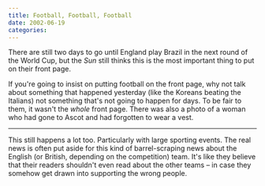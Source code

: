 ```yaml
---
title: Football, Football, Football
date: 2002-06-19
categories:
---
```


There are still two days to go until England play Brazil in the next round of
the World Cup, but the *Sun* still thinks this is the most important
thing to put on their front page.

If you're going to insist on putting football on the front page, why not talk
about something that happened yesterday (like the Koreans beating the Italians)
not something that's not going to happen for days. To be fair to them, it
wasn't the *whole* front page. There was also a photo of a woman who
had gone to Ascot and had forgotten to wear a vest.

***

This still happens a lot too. Particularly with large sporting events. The
real news is often put aside for this kind of barrel-scraping news about the
English (or British, depending on the competition) team. It's like they
believe that their readers shouldn't even read about the other teams – in
case they somehow get drawn into supporting the wrong people.
